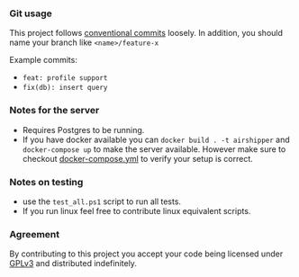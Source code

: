 ### Git usage

This project follows [conventional commits](https://www.conventionalcommits.org/en/v1.0.0/#summary) loosely.
In addition, you should name your branch like `<name>/feature-x`

Example commits:

- `feat: profile support`
- `fix(db): insert query`

### Notes for the server

- Requires Postgres to be running.
- If you have docker available you can `docker build . -t airshipper` and `docker-compose up` to make the server available. However make sure to checkout [docker-compose.yml](docker-compose.yml) to verify your setup is correct.

### Notes on testing

- use the `test_all.ps1` script to run all tests.
- If you run linux feel free to contribute linux equivalent scripts.

### Agreement

By contributing to this project you accept your code being licensed under [GPLv3](LICENSE) and distributed indefinitely.
